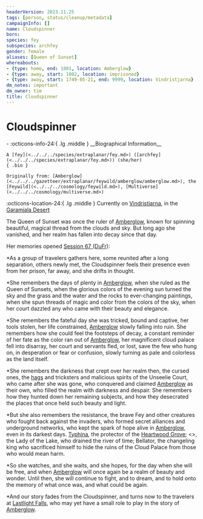 ```yaml
---
headerVersion: 2023.11.25
tags: [person, status/cleanup/metadata]
campaignInfo: []
name: Cloudspinner
born:
species: fey
subspecies: archfey
gender: female
aliases: [Queen of Sunset]
whereabouts:
- {type: home, end: 1001, location: Amberglow}
- {type: away, start: 1002, location: imprisoned}
- {type: away, start: 1749-05-21, end: 9999, location: Vindristjarna}
dm_notes: important
dm_owner: tim
title: Cloudspinner
---
```

# Cloudspinner
<div class="grid cards ext-narrow-margin ext-one-column" markdown>
- :octicons-info-24:{ .lg .middle } __Biographical Information__

    A [fey](<../../../species/extraplanar/fey.md>) ([archfey](<../../../species/extraplanar/fey.md>)) (she/her)  
    { .bio }

    Originally from: [Amberglow](<../../../gazetteer/extraplanar/feywild/amberglow/amberglow.md>), the [Feywild](<../../../cosmology/feywild.md>), [Multiverse](<../../../cosmology/multiverse.md>)
</div>

:octicons-location-24:{ .lg .middle } Currently on [Vindristjarna](<../../../things/ships/vindristjarna.md>), in the [Garamjala Desert](<../../../gazetteer/drankorian-hinterland/garamjala-plateau/garamjala-desert.md>)




The Queen of Sunset was once the ruler of [Amberglow](<../../../gazetteer/extraplanar/feywild/amberglow/amberglow.md>), known for spinning beautiful, magical thread from the clouds and sky. But long ago she vanished, and her realm has fallen into decay since that day.  



Her memories opened [Session 67 (DuFr)](<../../../campaigns/dunmari-frontier/session-notes/session-67-dufr.md>):

*As a group of travelers gathers here, some reunited after a long separation, others newly met, the Cloudspinner feels their presence even from her prison, far away, and she drifts in thought.

*She remembers the days of plenty in [Amberglow](<../../../gazetteer/extraplanar/feywild/amberglow/amberglow.md>), when she ruled as the Queen of Sunsets, when the glorious colors of the evening sun turned the sky and the grass and the water and the rocks to ever-changing paintings, when she spun threads of magic and color from the colors of the sky, when her court dazzled any who came with their beauty and elegance.

*She remembers the fateful day she was tricked, bound and captive, her tools stolen, her life constrained, [Amberglow](<../../../gazetteer/extraplanar/feywild/amberglow/amberglow.md>) slowly falling into ruin. She remembers how she could feel the footsteps of decay, a constant reminder of her fate as the color ran out of [Amberglow](<../../../gazetteer/extraplanar/feywild/amberglow/amberglow.md>), her magnificent cloud palace fell into disarray, her court and servants fled, or lost, save the few who hung on, in desperation or fear or confusion, slowly turning as pale and colorless as the land itself.

*She remembers the darkness that crept over her realm then, the cursed ones, the [hags](<../../../primary-sources/story-about-hags.md>) and tricksters and malicious spirits of the Unseelie Court, who came after she was gone, who conquered and claimed [Amberglow](<../../../gazetteer/extraplanar/feywild/amberglow/amberglow.md>) as their own, who filled the realm with darkness and despair. She remembers how they hunted down her remaining subjects, and how they desecrated the places that once held such beauty and light.

*But she also remembers the resistance, the brave Fey and other creatures who fought back against the invaders, who formed secret alliances and underground networks, who kept the spark of hope alive in [Amberglow](<../../../gazetteer/extraplanar/feywild/amberglow/amberglow.md>), even in its darkest days. [Typhina](<../../fey/typhina.md>), the protector of the [Heartwood Grove](<../../../gazetteer/extraplanar/feywild/amberglow/heartwood-grove.md>); <>, the Lady of the Lake, who drained the river of time; Bellator, the changeling king who sacrificed himself to hide the ruins of the Cloud Palace from those who would mean harm.

*So she watches, and she waits, and she hopes, for the day when she will be free, and when [Amberglow](<../../../gazetteer/extraplanar/feywild/amberglow/amberglow.md>) will once again be a realm of beauty and wonder. Until then, she will continue to fight, and to dream, and to hold onto the memory of what once was, and what could be again.

*And our story fades from the Cloudspinner, and turns now to the travelers at [Lastlight Falls](<../../../gazetteer/extraplanar/feywild/amberglow/lastlight-falls.md>), who may yet have a small role to play in the story of [Amberglow](<../../../gazetteer/extraplanar/feywild/amberglow/amberglow.md>).


